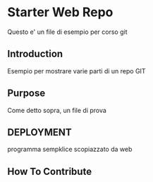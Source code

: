 # Starter Web Repo
Questo e' un file di esempio per corso git 
## Introduction
Esempio per mostrare varie parti di un repo GIT

## Purpose
Come detto sopra, un file di prova

## DEPLOYMENT
programma sempklice scopiazzato da web

## How To Contribute